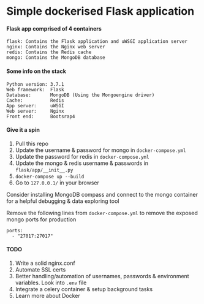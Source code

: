 # Simple dockerised Flask application

#### Flask app comprised of 4 containers

```
flask: Contains the Flask application and uWSGI application server
nginx: Contains the Nginx web server
redis: Contains the Redis cache
mongo: Contains the MongoDB database
```

#### Some info on the stack

```
Python version: 3.7.1
Web framework:  Flask
Database:       MongoDB (Using the Mongoengine driver)
Cache:          Redis
App server:     uWSGI
Web server:     Nginx
Front end:      Bootsrap4
```

#### Give it a spin

1. Pull this repo
2. Update the username & password for mongo in `docker-compose.yml`
3. Update the password for redis in `docker-compose.yml`
4. Update the mongo & redis username & passwords in `flask/app/__init__.py`
5. `docker-compose up --build`
6. Go to `127.0.0.1/` in your browser

Consider installing MongoDB compass and connect to the mongo container for a helpful debugging & data exploring tool

Remove the following lines from `docker-compose.yml` to remove the exposed mongo ports for production

```
ports:
  - "27017:27017"
```

#### TODO

1. Write a solid nginx.conf
2. Automate SSL certs
3. Better handling/automation of usernames, passwords & environment variables. Look into `.env` file
4. Integrate a celery container & setup background tasks
5. Learn more about Docker





